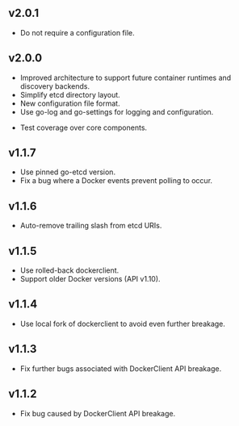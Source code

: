 ## v2.0.1
* Do not require a configuration file.

## v2.0.0
* Improved architecture to support future container runtimes and discovery backends.
* Simplify etcd directory layout.
* New configuration file format.
* Use go-log and go-settings for logging and configuration.
+ Test coverage over core components.

## v1.1.7
* Use pinned go-etcd version.
* Fix a bug where a Docker events prevent polling to occur.

## v1.1.6
* Auto-remove trailing slash from etcd URIs.

## v1.1.5
* Use rolled-back dockerclient.
* Support older Docker versions (API v1.10).

## v1.1.4
* Use local fork of dockerclient to avoid even further breakage.

## v1.1.3
* Fix further bugs associated with DockerClient API breakage.

## v1.1.2
* Fix bug caused by DockerClient API breakage.
